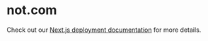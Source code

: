 
# not.com

Check out our [Next.js deployment documentation](https://nextjs.org/docs/deployment) for more details.
